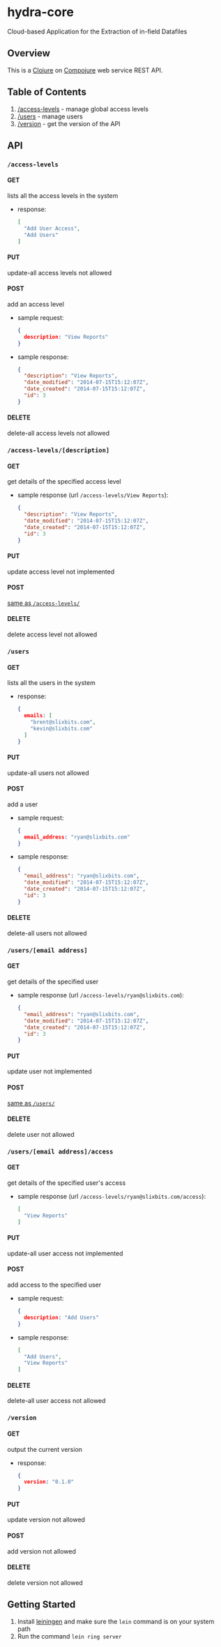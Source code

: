 hydra-core
=======================

Cloud-based Application for the Extraction of in-field Datafiles

Overview
--

This is a [Clojure](http://clojure.org) on
[Compojure](https://github.com/weavejester/compojure) web service REST API.

Table of Contents
--
1. [/access-levels](#access-levels) - manage global access levels
1. [/users](#users)  - manage users
1. [/version](#version) - get the version of the API

API
--
### `/access-levels`

#### GET
lists all the access levels in the system
* response:

    ```json
    [
      "Add User Access",
      "Add Users"
    ]
    ```

#### PUT
update-all access levels not allowed

#### POST
add an access level
* sample request:

    ```json
    {
      description: "View Reports"
    }
    ```
* sample response:

    ```json
    {
      "description": "View Reports",
      "date_modified": "2014-07-15T15:12:07Z",
      "date_created": "2014-07-15T15:12:07Z",
      "id": 3
    }
    ```

#### DELETE
delete-all access levels not allowed
    
### `/access-levels/[description]`
#### GET
get details of the specified access level
* sample response (url `/access-levels/View Reports`):

    ```json
    {
      "description": "View Reports",
      "date_modified": "2014-07-15T15:12:07Z",
      "date_created": "2014-07-15T15:12:07Z",
      "id": 3
    }
    ```

#### PUT
update access level not implemented

#### POST
[same as `/access-levels/`](#post)

#### DELETE
delete access level not allowed

### `/users`
#### GET
lists all the users in the system
* response:

    ```json
    {
      emails: [
        "brent@slixbits.com",
        "kevin@slixbits.com"
      ]
    }
    ```

#### PUT
update-all users not allowed

#### POST
add a user
* sample request:

    ```json
    {
      email_address: "ryan@slixbits.com"
    }
    ```
* sample response:

    ```json
    {
      "email_address": "ryan@slixbits.com",
      "date_modified": "2014-07-15T15:12:07Z",
      "date_created": "2014-07-15T15:12:07Z",
      "id": 3
    }
    ```

#### DELETE
delete-all users not allowed

### `/users/[email address]`
#### GET
get details of the specified user
* sample response (url `/access-levels/ryan@slixbits.com`):

    ```json
    {
      "email_address": "ryan@slixbits.com",
      "date_modified": "2014-07-15T15:12:07Z",
      "date_created": "2014-07-15T15:12:07Z",
      "id": 3
    }
    ```

#### PUT
update user not implemented

#### POST
[same as `/users/`](#post1)

#### DELETE
delete user not allowed


### `/users/[email address]/access`
#### GET
get details of the specified user's access
* sample response (url `/access-levels/ryan@slixbits.com/access`):

    ```json
    [
      "View Reports"
    ]
    ```

#### PUT
update-all user access not implemented

#### POST
add access to the specified user
* sample request:

    ```json
    {
      description: "Add Users"
    }
    ```
* sample response:

    ```json
    [
      "Add Users",
      "View Reports"
    ]
    ```

#### DELETE
delete-all user access not allowed

### `/version`
#### GET
output the current version
* response:

    ```json
    {
      version: "0.1.0"
    }
    ```

#### PUT
update version not allowed

#### POST
add version not allowed

#### DELETE
delete version not allowed

Getting Started
--
1. Install [leiningen](http://leiningen.org/) and make sure the `lein` command
   is on your system path
1. Run the command `lein ring server`
